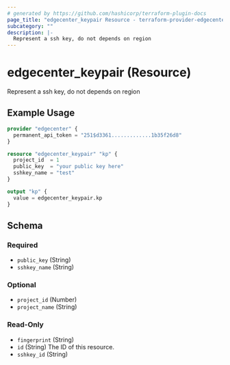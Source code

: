 ```yaml
---
# generated by https://github.com/hashicorp/terraform-plugin-docs
page_title: "edgecenter_keypair Resource - terraform-provider-edgecenter"
subcategory: ""
description: |-
  Represent a ssh key, do not depends on region
---
```


# edgecenter_keypair (Resource)

Represent a ssh key, do not depends on region

## Example Usage

```terraform
provider "edgecenter" {
  permanent_api_token = "251$d3361.............1b35f26d8"
}

resource "edgecenter_keypair" "kp" {
  project_id  = 1
  public_key  = "your public key here"
  sshkey_name = "test"
}

output "kp" {
  value = edgecenter_keypair.kp
}
```

<!-- schema generated by tfplugindocs -->
## Schema

### Required

- `public_key` (String)
- `sshkey_name` (String)

### Optional

- `project_id` (Number)
- `project_name` (String)

### Read-Only

- `fingerprint` (String)
- `id` (String) The ID of this resource.
- `sshkey_id` (String)


